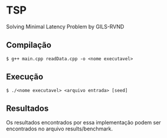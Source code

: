 # TSP
Solving Minimal Latency Problem by GILS-RVND

## Compilação
```
$ g++ main.cpp readData.cpp -o <nome executavel>
```

## Execução
```
$ ./<nome executavel> <arquivo entrada> [seed]
```

## Resultados
Os resultados encontrados por essa implementação podem ser encontrados no arquivo results/benchmark.
